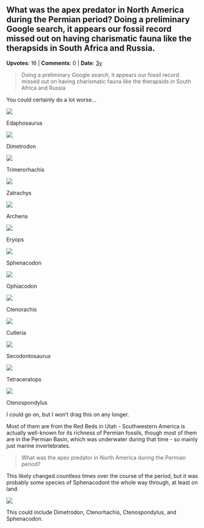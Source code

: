 ## What was the apex predator in North America during the Permian period? Doing a preliminary Google search, it appears our fossil record missed out on having charismatic fauna like the therapsids in South Africa and Russia.
    
**Upvotes**: 16 | **Comments**: 0 | **Date**: [3y](https://www.quora.com/What-was-the-apex-predator-in-North-America-during-the-Permian-period-Doing-a-preliminary-Google-search-it-appears-our-fossil-record-missed-out-on-having-charismatic-fauna-like-the-therapsids-in-South-Africa-and/answer/Gary-Meaney)

> Doing a preliminary Google search, it appears our fossil record missed out on having charismatic fauna like the therapsids in South Africa and Russia

You could certainly do a lot worse…

![](https://qph.fs.quoracdn.net/main-qimg-21e894ae5b09539ff85791f6b9b1c282-lq)

Edaphosaurus

![](https://qph.fs.quoracdn.net/main-qimg-c9b61ea974cfcb6b3465e16432e8e1d6-lq)

Dimetrodon

![](https://qph.fs.quoracdn.net/main-qimg-c8fbb34af33b1b9f3f73d43f73e9e54b)

Trimerorhachis

![](https://qph.fs.quoracdn.net/main-qimg-7206b309dad3660ed6ab5817de420dab-lq)

Zatrachys

![](https://qph.fs.quoracdn.net/main-qimg-4dcaec2a60dbd72c97f1c2e9316ab392-lq)

Archeria

![](https://qph.fs.quoracdn.net/main-qimg-61ff69fac940dfd6e4bbf8efb8a04013-lq)

Eryops

![](https://qph.fs.quoracdn.net/main-qimg-69f019f365b1213a39a7004747d57705-lq)

Sphenacodon

![](https://qph.fs.quoracdn.net/main-qimg-88aaebb9493653840d1a2f9329e018a1-lq)

Ophiacodon

![](https://qph.fs.quoracdn.net/main-qimg-a143663e952ded0e2c9177124ae53bbe-lq)

Ctenorachis

![](https://qph.fs.quoracdn.net/main-qimg-ae837bdc43392d2d6cbcf956397c781d-lq)

Cutleria

![](https://qph.fs.quoracdn.net/main-qimg-839c87ef86d5b7c0ec5829abcf2d248d-lq)

Secodontosaurus

![](https://qph.fs.quoracdn.net/main-qimg-92d2dbe12d77c5d2f79919febfc7639d-lq)

Tetraceratops

![](https://qph.fs.quoracdn.net/main-qimg-b087b93901c27f7b99ed6388f24c762d-lq)

Ctenospondylus

I could go on, but I won’t drag this on any longer.

Most of them are from the Red Beds in Utah - Southwestern America is actually well-known for its richness of Permian fossils, though most of them are in the Permian Basin, which was underwater during that time - so mainly just marine invertebrates.

> What was the apex predator in North America during the Permian period?

This likely changed countless times over the course of the period, but it was probably some species of Sphenacodont the whole way through, at least on land.

![](https://qph.fs.quoracdn.net/main-qimg-854a496284d4c170d91edbed1fcef1dc-lq)

This could include Dimetrodon, Ctenorhachis, Ctenospondylus, and Sphenacodon.


